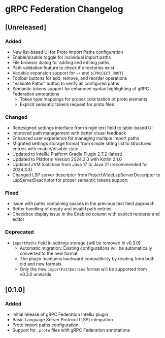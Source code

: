 <!-- Keep a Changelog guide -> https://keepachangelog.com -->

# gRPC Federation Changelog

## [Unreleased]

### Added
- New list-based UI for Proto Import Paths configuration
- Enable/disable toggle for individual import paths
- File browser dialog for adding and editing paths
- Path validation feature to check if directories exist
- Variable expansion support for `~/` and `${PROJECT_ROOT}`
- Toolbar buttons for add, remove, and reorder operations
- "Validate Paths" button to verify all configured paths
- Semantic tokens support for enhanced syntax highlighting of gRPC Federation annotations
  - Token type mappings for proper colorization of proto elements
  - Explicit semantic tokens request for proto files

### Changed
- Redesigned settings interface from single text field to table-based UI
- Improved path management with better visual feedback
- Enhanced user experience for managing multiple import paths
- Migrated settings storage format from simple string list to structured entries with enable/disable state
- Updated to IntelliJ Platform Gradle Plugin 2.7.2 (latest)
- Updated to Platform Version 2024.3.3 with Kotlin 2.1.0
- Updated JVM toolchain from Java 17 to Java 21 (recommended for 2024.3.3)
- Changed LSP server descriptor from ProjectWideLspServerDescriptor to LspServerDescriptor for proper semantic tokens support

### Fixed
- Issue with paths containing spaces in the previous text field approach
- Better handling of empty and invalid path entries
- Checkbox display issue in the Enabled column with explicit renderer and editor

### Deprecated
- `importPaths` field in settings storage (will be removed in v0.3.0)
  - Automatic migration: Existing configurations will be automatically converted to the new format
  - The plugin maintains backward compatibility by reading from both old and new formats
  - Only the new `importPathEntries` format will be supported from v0.3.0 onwards

## [0.1.0]

### Added
- Initial release of gRPC Federation IntelliJ plugin
- Basic Language Server Protocol (LSP) integration
- Proto import paths configuration
- Support for `.proto` files with gRPC Federation annotations
